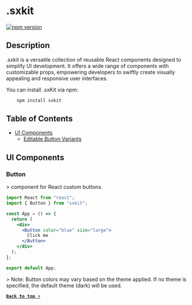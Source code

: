 # .sxkit

[![npm version](https://img.shields.io/npm/v/sxkit.svg)](https://www.npmjs.com/package/sxkit)

## Description

.sxkit is a versatile collection of reusable React components designed to simplify UI development. It offers a wide range of components with customizable props, empowering developers to swiftly create visually appealing and responsive user interfaces.

You can install .sxKit via npm:

```bash
    npm install sxkit
```

## Table of Contents

- [UI Components](#ui-components)
  - [Editable Button Variants ](#button)

## UI Components

### Button

&gt; component for React custom buttons.

```jsx
import React from "react";
import { Button } from "sxkit";

const App = () => {
  return (
    <div>
      <Button color="blue" size="large">
        Click me
      </Button>
    </div>
  );
};

export default App;
```

&gt; Note: Button colors may vary based on the theme applied. If no theme is specified, the default theme (dark) will be used.

**[`Back to top ⬆️`](#table-of-contents)**
